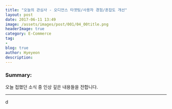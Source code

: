 ```yaml
---
title: "오늘의 관심사 - 오디언스 타겟팅/사용자 경험/혼잡도 개선"
layout: post
date: 2017-06-11 13:49
image: /assets/images/post/001/04_00title.png
headerImage: true
category: E-Commerce
tag:
-
blog: true
author: Hyeyeon
description: 
---
```


### Summary:

오늘 접했던 소식 중 인상 깊은 내용들을 전합니다.

---
d

